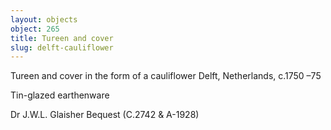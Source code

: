 ```yaml
---
layout: objects
object: 265
title: Tureen and cover
slug: delft-cauliflower
---
```

Tureen and cover in  the form of a cauliflower Delft, Netherlands, c.1750 –75

Tin-glazed earthenware  

Dr J.W.L. Glaisher Bequest (C.2742 &amp; A-1928)
